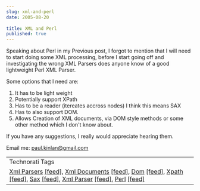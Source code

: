 ```yaml
---
slug: xml-and-perl
date: 2005-08-20
 
title: XML and Perl
published: true
---
```

Speaking about Perl in my Previous post, I forgot to mention that I will need to start doing some XML processing, before I start going off and investigating the wrong XML Parsers does anyone know of a good lightweight Perl XML Parser.<p />Some options that I need are:<br /><ol>
<li>It has to be light weight</li>
<li>Potentially support XPath</li>
<li>Has to be a reader (itereates accross nodes) I think this means SAX</li>
<li>Has to also support DOM.</li>
<li>Allows Creation of XML documents, via DOM style methods or some other method which I don't know about.</li>
</ol><p>If you have any suggestions, I really would appreciate hearing them.</p><p>Email me: <a href="mailto:paul.kinlan@gmail.com">paul.kinlan@gmail.com</a></p><p /><table class="TechnoratiHead TagHeader">
<tr><td>Technorati Tags</td></tr>
<tr class="Technorati"><td>
<a href="https://paul.kinlan.me/tags/Xml%20Parsers" class="Tag" rel="tag">Xml Parsers</a> <a href="http://feeds.technorati.com/feed/posts/tag/Xml%20Parsers" class="Tag">[feed]</a>, <a href="https://paul.kinlan.me/tags/Xml%20Documents" class="Tag" rel="tag">Xml Documents</a> <a href="http://feeds.technorati.com/feed/posts/tag/Xml%20Documents" class="Tag">[feed]</a>, <a href="https://paul.kinlan.me/tags/Dom" class="Tag" rel="tag">Dom</a> <a href="http://feeds.technorati.com/feed/posts/tag/Dom" class="Tag">[feed]</a>, <a href="https://paul.kinlan.me/tags/Xpath" class="Tag" rel="tag">Xpath</a> <a href="http://feeds.technorati.com/feed/posts/tag/Xpath" class="Tag">[feed]</a>, <a href="https://paul.kinlan.me/tags/Sax" class="Tag" rel="tag">Sax</a> <a href="http://feeds.technorati.com/feed/posts/tag/Sax" class="Tag">[feed]</a>, <a href="https://paul.kinlan.me/tags/Xml%20Parser" class="Tag" rel="tag">Xml Parser</a> <a href="http://feeds.technorati.com/feed/posts/tag/Xml%20Parser" class="Tag">[feed]</a>, <a href="https://paul.kinlan.me/tags/Perl" class="Tag" rel="tag">Perl</a> <a href="http://feeds.technorati.com/feed/posts/tag/Perl" class="Tag">[feed]</a>
</td></tr>
</table><div class="blogger-post-footer"><img class="posterous_download_image" src="https://blogger.googleusercontent.com/tracker/8109338-112454639578539312?l=www.kinlan.co.uk%2Findex.html" height="1" alt="" width="1" /></div>

